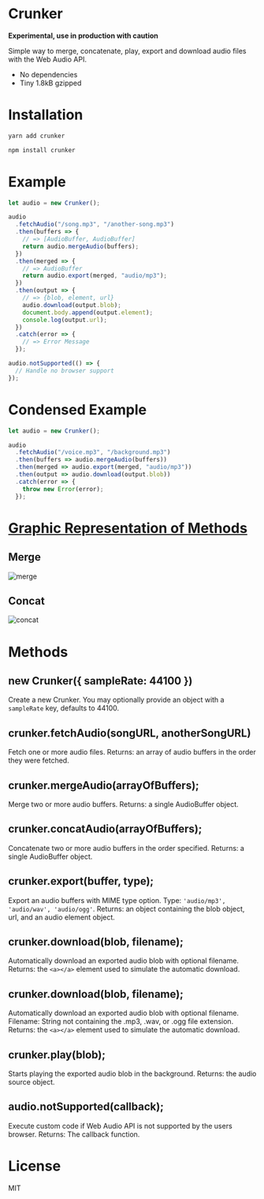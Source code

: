 # Crunker

**Experimental, use in production with caution**

Simple way to merge, concatenate, play, export and download audio files with the Web Audio API.

- No dependencies
- Tiny 1.8kB gzipped

# Installation

```sh
yarn add crunker
```
```sh
npm install crunker
```

# Example

```javascript
let audio = new Crunker();

audio
  .fetchAudio("/song.mp3", "/another-song.mp3")
  .then(buffers => {
    // => [AudioBuffer, AudioBuffer]
    return audio.mergeAudio(buffers);
  })
  .then(merged => {
    // => AudioBuffer
    return audio.export(merged, "audio/mp3");
  })
  .then(output => {
    // => {blob, element, url}
    audio.download(output.blob);
    document.body.append(output.element);
    console.log(output.url);
  })
  .catch(error => {
    // => Error Message
  });

audio.notSupported(() => {
  // Handle no browser support
});
```

# Condensed Example

```javascript
let audio = new Crunker();

audio
  .fetchAudio("/voice.mp3", "/background.mp3")
  .then(buffers => audio.mergeAudio(buffers))
  .then(merged => audio.export(merged, "audio/mp3"))
  .then(output => audio.download(output.blob))
  .catch(error => {
    throw new Error(error);
  });
```

# [Graphic Representation of Methods](https://github.com/jackedgson/crunker/issues/16)

## Merge

![merge](https://user-images.githubusercontent.com/12958674/88806278-968f0680-d186-11ea-9cb5-8ef2606ffcc7.png)

## Concat

![concat](https://user-images.githubusercontent.com/12958674/88806297-9d1d7e00-d186-11ea-8cd2-c64cb0324845.png)


# Methods

## new Crunker({ sampleRate: 44100 })

Create a new Crunker.
You may optionally provide an object with a `sampleRate` key, defaults to 44100.

## crunker.fetchAudio(songURL, anotherSongURL)

Fetch one or more audio files.
Returns: an array of audio buffers in the order they were fetched.

## crunker.mergeAudio(arrayOfBuffers);

Merge two or more audio buffers.
Returns: a single AudioBuffer object.

## crunker.concatAudio(arrayOfBuffers);

Concatenate two or more audio buffers in the order specified.
Returns: a single AudioBuffer object.

## crunker.export(buffer, type);

Export an audio buffers with MIME type option.
Type: `'audio/mp3', 'audio/wav', 'audio/ogg'`.
Returns: an object containing the blob object, url, and an audio element object.

## crunker.download(blob, filename);

Automatically download an exported audio blob with optional filename.
Returns: the `<a></a>` element used to simulate the automatic download.

## crunker.download(blob, filename);

Automatically download an exported audio blob with optional filename.
Filename: String not containing the .mp3, .wav, or .ogg file extension.
Returns: the `<a></a>` element used to simulate the automatic download.

## crunker.play(blob);

Starts playing the exported audio blob in the background.
Returns: the audio source object.

## audio.notSupported(callback);

Execute custom code if Web Audio API is not supported by the users browser.
Returns: The callback function.

# License

MIT
